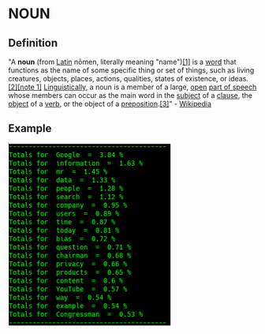 # NOUN

## Definition

"A **noun** \(from [Latin](https://en.wikipedia.org/wiki/Latin) nōmen, literally meaning "name"\)[\[1\]](https://en.wikipedia.org/wiki/Noun#cite_note-1) is a [word](https://en.wikipedia.org/wiki/Word) that functions as the name of some specific thing or set of things, such as living creatures, objects, places, actions, qualities, states of existence, or ideas.[\[2\]](https://en.wikipedia.org/wiki/Noun#cite_note-2)[\[note 1\]](https://en.wikipedia.org/wiki/Noun#cite_note-3) [Linguistically](https://en.wikipedia.org/wiki/Linguistics), a noun is a member of a large, [open](https://en.wikipedia.org/wiki/Open_class_%28linguistics%29) [part of speech](https://en.wikipedia.org/wiki/Part_of_speech) whose members can occur as the main word in the [subject](https://en.wikipedia.org/wiki/Subject_%28grammar%29) of a [clause](https://en.wikipedia.org/wiki/Clause), the [object](https://en.wikipedia.org/wiki/Object_%28grammar%29) of a [verb](https://en.wikipedia.org/wiki/Verb), or the object of a [preposition](https://en.wikipedia.org/wiki/Preposition).[\[3\]](https://en.wikipedia.org/wiki/Noun#cite_note-4)" - [Wikipedia](https://en.wikipedia.org/wiki/Noun)

## Example



![Google Congressional Hearing Nouns sorted by percent \(top 20\)](../../.gitbook/assets/2018-12-28-150747_329x369_scrot.png)

